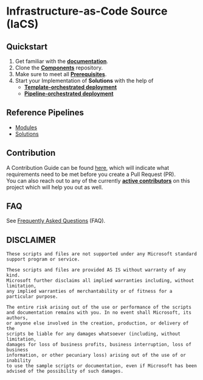 # Infrastructure-as-Code Source (IaCS)

## Quickstart

1. Get familiar with the **[documentation](https://dev.azure.com/servicescode/infra-as-code-source/_wiki)**.
1. Clone the **[Components](https://dev.azure.com/servicescode/infra-as-code-source/_git/Components)** repository.
1. Make sure to meet all **[Prerequisites](https://dev.azure.com/servicescode/infra-as-code-source/_wiki/wikis/Wiki/3774/Prerequisites)**.
2. Start your Implementation of **Solutions** with the help of
   - **[Template-orchestrated deployment](https://dev.azure.com/servicescode/infra-as-code-source/_wiki/wikis/Wiki/3769/Template-orchestrated)**
   - **[Pipeline-orchestrated deployment](https://dev.azure.com/servicescode/infra-as-code-source/_wiki/wikis/Wiki/3832/Pipeline-orchestrated)**

## Reference Pipelines

  - [Modules](https://dev.azure.com/servicescode/infra-as-code-source/_build?view=folders) 
  - [Solutions](https://dev.azure.com/servicescode/infra-as-code-source/_build?view=folders)

## Contribution

A Contribution Guide can be found [here](https://dev.azure.com/servicescode/infra-as-code-source/_wiki/wikis/Wiki/3756/Contribution-guide), which will indicate what requirements need to be met before you create a Pull Request (PR). <br>
You can also reach out to any of the currently **[active contributors](https://dev.azure.com/servicescode/infra-as-code-source/_git/Components/branches)** on this project which will help you out as well.

## FAQ

See [Frequently Asked Questions](https://dev.azure.com/servicescode/infra-as-code-source/_wiki/wikis/Wiki/3773/FAQ) (FAQ).

## DISCLAIMER

    These scripts and files are not supported under any Microsoft standard support program or service.

    These scripts and files are provided AS IS without warranty of any kind.
    Microsoft further disclaims all implied warranties including, without limitation,
    any implied warranties of merchantability or of fitness for a particular purpose.

    The entire risk arising out of the use or performance of the scripts
    and documentation remains with you. In no event shall Microsoft, its authors,
    or anyone else involved in the creation, production, or delivery of the
    scripts be liable for any damages whatsoever (including, without limitation,
    damages for loss of business profits, business interruption, loss of business
    information, or other pecuniary loss) arising out of the use of or inability
    to use the sample scripts or documentation, even if Microsoft has been
    advised of the possibility of such damages.